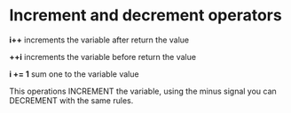# Increment and decrement operators

**i++** increments the variable after return the value

**++i** increments the variable before return the value

**i += 1** sum one to the variable value

This operations INCREMENT the variable, using the minus signal you can DECREMENT with the same rules.
